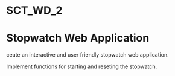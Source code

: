 # SCT_WD_2
# Stopwatch Web Application
ceate an interactive and user friendly stopwatch web application.

Implement functions for starting and reseting the stopwatch.

